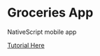 # Groceries App

NativeScript mobile app

[Tutorial Here](https://courses.nativescripting.com/courses/enrolled/171132)

